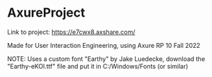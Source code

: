 # AxureProject
Link to project:
https://e7cwx8.axshare.com/

Made for User Interaction Engineering, using Axure RP 10
Fall 2022

NOTE: Uses a custom font "Earthy" by Jake Luedecke, download the "Earthy-eKOl.ttf" file and put it in C:/Windows/Fonts (or similar)
